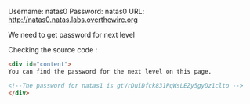Username: natas0
Password: natas0
URL:      http://natas0.natas.labs.overthewire.org

We need to get password for next level 

Checking the source code :

```html
<div id="content">
You can find the password for the next level on this page.

<!--The password for natas1 is gtVrDuiDfck831PqWsLEZy5gyDz1clto -->
</div>
```

